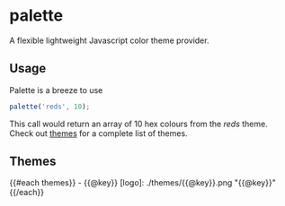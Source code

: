 palette
=======

A flexible lightweight Javascript color theme provider.

## Usage

Palette is a breeze to use

```js
palette('reds', 10);
```

This call would return an array of 10 hex colours from the _reds_
theme. Check out [themes](#themes) for a complete list of themes.

## Themes
{{#each themes}} - {{@key}} [logo]: ./themes/{{@key}}.png "{{@key}}"
{{/each}}
